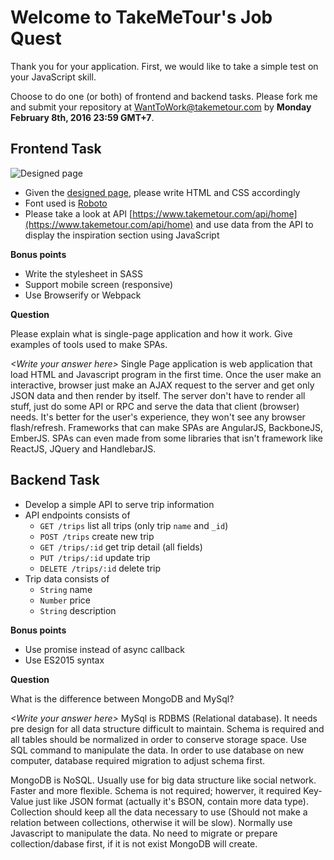 Welcome to TakeMeTour's Job Quest
===

Thank you for your application. First, we would like to take a simple test on your JavaScript skill. 

Choose to do one (or both) of frontend and backend tasks. Please fork me and submit your repository at [WantToWork@takemetour.com](mailto:WantToWork@takemetour.com) by **Monday February 8th, 2016 23:59 GMT+7**. 

Frontend Task
---
![Designed page](https://raw.github.com/PanJ/job-quest/master/frontend/design.png)

- Given the [designed page](https://raw.github.com/PanJ/job-quest/master/frontend/design.png), please write HTML and CSS accordingly
- Font used is [Roboto](https://www.google.com/fonts#UsePlace:use/Collection:Roboto)
- Please take a look at API [https://www.takemetour.com/api/home](https://www.takemetour.com/api/home) and use data from the API to display the inspiration section using JavaScript

**Bonus points**

- Write the stylesheet in SASS
- Support mobile screen (responsive)
- Use Browserify or Webpack

**Question**

Please explain what is single-page application and how it work. Give examples of tools used to make SPAs.

*\<Write your answer here>*
Single Page application is web application that load HTML and Javascript program in the first time. Once the user make an interactive, browser just make an AJAX request to the server and get only JSON data and then render by itself. The server don't have to render all stuff, just do some API or RPC and serve the data that client (browser) needs. It's better for the user's experience, they won't see any browser flash/refresh.
Frameworks that can make SPAs are AngularJS, BackboneJS, EmberJS.
SPAs can even made from some libraries that isn't framework like ReactJS, JQuery and HandlebarJS.

Backend Task
---
- Develop a simple API to serve trip information
- API endpoints consists of
  - `GET /trips` list all trips (only trip `name` and `_id`)
  - `POST /trips` create new trip
  - `GET /trips/:id` get trip detail (all fields)
  - `PUT /trips/:id` update trip
  - `DELETE /trips/:id` delete trip
- Trip data consists of
  - `String` name
  - `Number` price
  - `String` description

**Bonus points**

- Use promise instead of async callback
- Use ES2015 syntax

**Question**

What is the difference between MongoDB and MySql?

*\<Write your answer here>*
MySql is RDBMS (Relational database). It needs pre design for all data structure difficult to maintain. Schema is required and all tables should be normalized in order to conserve storage space. Use SQL command to manipulate the data. In order to use database on new computer, database required migration to adjust schema first.

MongoDB is NoSQL. Usually use for big data structure like social network. Faster and more flexible. Schema is not required; howerver, it required Key-Value just like JSON format (actually it's BSON, contain more data type). Collection should keep all the data necessary to use (Should not make a relation between collections, otherwise it will be slow). Normally use Javascript to manipulate the data. No need to migrate or prepare collection/dabase first, if it is not exist MongoDB will create. 
